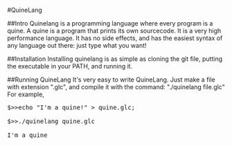 #QuineLang

##Intro
Quinelang is a programming language where every program is a quine. A quine is a program that prints its own sourcecode. It is a very high performance language. It has no side effects, and has the easiest syntax of any language out there: just type what you want!


##Installation
Installing quinelang is as simple as cloning the git file, putting the executable in your PATH, and running it. 


##Running QuineLang
It's very easy to write QuineLang. Just make a file with extension ".glc", and compile it with the command: "./quinelang file.glc"
For example,
<pre>
$>>echo "I'm a quine!" > quine.glc;

$>>./quinelang quine.glc

I'm a quine
</pre>